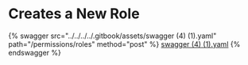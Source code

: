# Creates a New Role

{% swagger src="../../../../.gitbook/assets/swagger (4) (1).yaml" path="/permissions/roles" method="post" %}
[swagger (4) (1).yaml](<../../../../.gitbook/assets/swagger (4) (1).yaml>)
{% endswagger %}
